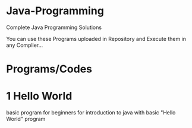 # Java-Programming
Complete Java Programming Solutions

You can use these Programs uploaded in Repository and Execute them in any Complier...



# Programs/Codes

# 1 Hello World
basic program for beginners for introduction to java with basic "Hello World" program
